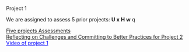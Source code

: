 Project 1

We are assigned to assess 5 prior projects: **U** **x** **H** **w** q<br>	

<span style="color:blue">[Five projects Assessments](Project_Assessment.md)</span><br>
<span style="color:blue">[Reflecting on Challenges and Committing to Better Practices for Project 2](Thoughts.md)</span><br>
<a href="https://www.youtube.com/watch?v=RxUonulPHG0" target="_blank" style="color:blue">Video of project 1</a>

